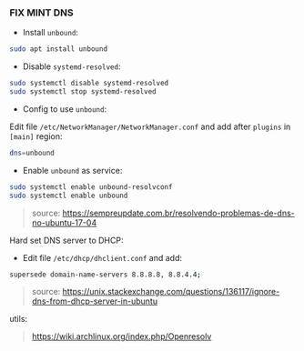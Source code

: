 ### FIX MINT DNS 

* Install `unbound`:

```bash
sudo apt install unbound
```

* Disable `systemd-resolved`:

```bash
sudo systemctl disable systemd-resolved
sudo systemctl stop systemd-resolved
```

* Config to use `unbound`:

Edit file `/etc/NetworkManager/NetworkManager.conf` and add after `plugins` in `[main]` region:
```bash
dns=unbound
```

* Enable `unbound` as service:

```bash
sudo systemctl enable unbound-resolvconf
sudo systemctl enable unbound
```

> source: https://sempreupdate.com.br/resolvendo-problemas-de-dns-no-ubuntu-17-04


Hard set DNS server to DHCP:

* Edit file `/etc/dhcp/dhclient.conf` and add:
```bash
supersede domain-name-servers 8.8.8.8, 8.8.4.4;
```

> source: https://unix.stackexchange.com/questions/136117/ignore-dns-from-dhcp-server-in-ubuntu


utils:
> https://wiki.archlinux.org/index.php/Openresolv
